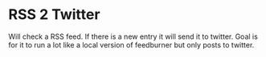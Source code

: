 # RSS 2 Twitter

Will check a RSS feed.  If there is a new entry it will send it to twitter.
Goal is for it to run a lot like a local version of feedburner but only posts
to twitter.
